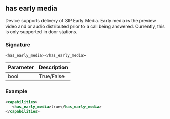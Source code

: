 ## has early media

Device supports delivery of SIP Early Media. Early media is the preview video and or audio distributed prior to a call being answered. Currently, this is only supported in door stations.


### Signature

`<has_early_media></has_early_media> `


| Parameter | Description |
| --- | --- |
| bool | True/False |


### Example

```xml
<capabilities>
   <has_early_media>true</has_early_media>
</capabilities>
```
